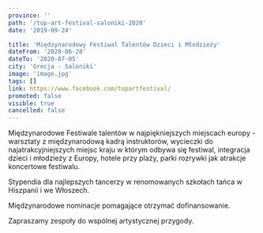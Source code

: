 ```yaml
---
province: ''
path: '/top-art-festival-saloniki-2020'
date: '2019-09-24'

title: 'Międzynarodowy Festiwal Talentów Dzieci i Młodzieży'
dateFrom: '2020-06-28'
dateTo: '2020-07-05'
city: 'Grecja - Saloniki'
image: 'image.jpg'
tags: []
link: https://www.facebook.com/topartfestival/
promoted: false
visible: true
cancelled: false
---
```

Międzynarodowe Festiwale talentów w najpiękniejszych miejscach europy - warsztaty z 
międzynarodową kadrą instruktorów, wycieczki do najatrakcyjniejszych miejsc kraju w którym odbywa się festiwal, 
integracja dzieci i młodzieży z Europy, hotele przy plaży, parki rozrywki jak atrakcje koncertowe festiwalu. 

Stypendia dla najlepszych tancerzy w renomowanych szkołach tańca w Hiszpanii i we Włoszech. 

Międzynarodowe nominacje pomagające otrzymać dofinansowanie. 

Zapraszamy zespoły do wspólnej artystycznej przygody.